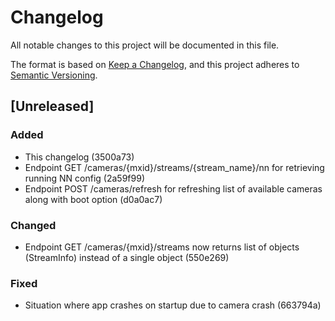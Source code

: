 # Changelog

All notable changes to this project will be documented in this file.

The format is based on [Keep a Changelog](https://keepachangelog.com/en/1.1.0/),
and this project adheres to [Semantic Versioning](https://semver.org/spec/v2.0.0.html).

## [Unreleased]

### Added

- This changelog (3500a73)
- Endpoint GET /cameras/{mxid}/streams/{stream_name}/nn for retrieving running NN config (2a59f99)
- Endpoint POST /cameras/refresh for refreshing list of available cameras along with boot option (d0a0ac7)

### Changed

- Endpoint GET /cameras/{mxid}/streams now returns list of objects (StreamInfo) instead of a single object (550e269)

### Fixed

- Situation where app crashes on startup due to camera crash (663794a)

